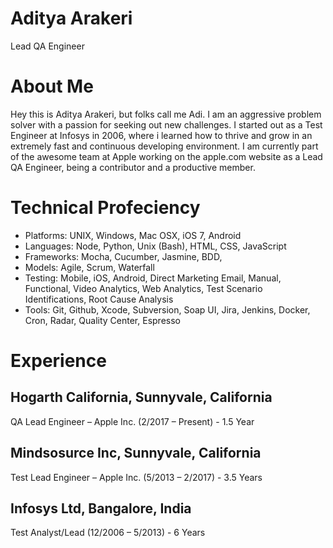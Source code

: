 # Aditya Arakeri
Lead QA Engineer

# About Me
Hey this is Aditya Arakeri, but folks call me Adi. I am an aggressive problem solver with a passion for seeking out new challenges. I started out as a Test Engineer at Infosys in 2006, where i learned how to thrive and grow in an extremely fast and continuous developing environment. I am currently part of the awesome team at Apple working on the apple.com website as a Lead QA Engineer, being a contributor and a productive member.

# Technical Profeciency

- Platforms: UNIX, Windows, Mac OSX, iOS 7, Android 
- Languages: Node, Python, Unix (Bash), HTML, CSS, JavaScript 
- Frameworks: Mocha, Cucumber, Jasmine, BDD, 
- Models: Agile, Scrum, Waterfall 
- Testing: Mobile, iOS, Android, Direct Marketing Email, Manual, Functional, Video Analytics, Web Analytics, Test Scenario Identifications, Root Cause Analysis 
- Tools: Git, Github, Xcode, Subversion, Soap UI, Jira, Jenkins, Docker, Cron, Radar, Quality Center, Espresso

# Experience
## Hogarth California, Sunnyvale, California
QA Lead Engineer – Apple Inc. (2/2017 – Present) - 1.5 Year

## Mindsosurce Inc, Sunnyvale, California
Test Lead Engineer – Apple Inc. (5/2013 – 2/2017) - 3.5 Years

## Infosys Ltd, Bangalore, India
Test Analyst/Lead (12/2006 – 5/2013) - 6 Years